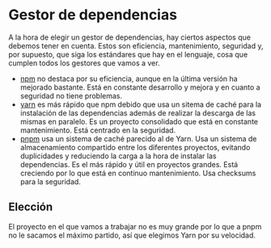 # Gestor de dependencias
A la hora de elegir un gestor de dependencias, hay ciertos aspectos que debemos tener en cuenta. Estos son eficiencia, mantenimiento, seguridad y, por supuesto, que siga los estándares que hay en el lenguaje, cosa que cumplen todos los gestores que vamos a ver.

- [npm](https://www.npmjs.com/) no destaca por su eficiencia, aunque en la última versión ha mejorado bastante. Está en constante desarrollo y mejora y en cuanto a seguridad no tiene problemas. 
- [yarn](https://yarnpkg.com/) es más rápido que npm debido que usa un sitema de caché para la instalación de las dependencias además de realizar la descarga de las mismas en paralelo. Es un proyecto consolidado que está en constante mantenimiento. Está centrado en la seguridad.
- [pnpm](https://pnpm.io/) usa un sistema de caché parecido al de Yarn. Usa un sistema de almacenamiento compartido entre los diferentes proyectos, evitando duplicidades y reduciendo la carga a la hora de instalar las dependencias. Es el más rápido y útil en proyectos grandes. Está creciendo por lo que está en continuo mantenimiento. Usa checksums para la seguridad.

## Elección
El proyecto en el que vamos a trabajar no es muy grande por lo que a pnpm no le sacamos el máximo partido, así que elegimos Yarn por su velocidad. 
